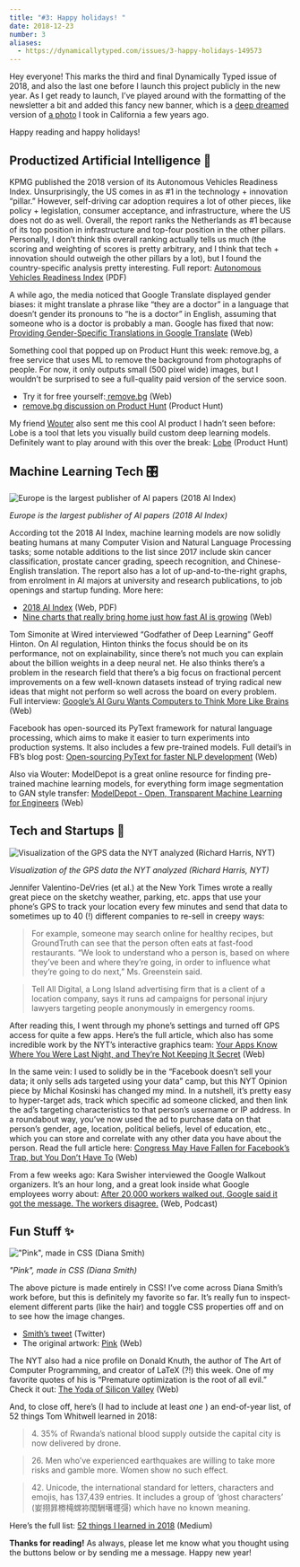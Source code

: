 ```yaml
---
title: "#3: Happy holidays! "
date: 2018-12-23
number: 3
aliases:
  - https://dynamicallytyped.com/issues/3-happy-holidays-149573
---
```


Hey everyone!
This marks the third and final Dynamically Typed issue of 2018, and also the last one before I launch this project publicly in the new year.
As I get ready to launch, I’ve played around with the formatting of the newsletter a bit and added this fancy new banner, which is a [deep dreamed](https://deepdreamgenerator.com/best?utm_campaign=Dynamically%20Typed&utm_medium=email&utm_source=Revue%20newsletter) version of [a photo](https://photos.app.goo.gl/cRtDAUtULxwDhYzy7?utm_campaign=Dynamically%20Typed&utm_medium=email&utm_source=Revue%20newsletter) I took in California a few years ago.

Happy reading and happy holidays!

## Productized Artificial Intelligence 🔌

KPMG published the 2018 version of its Autonomous Vehicles Readiness Index.
Unsurprisingly, the US comes in as #1 in the technology + innovation “pillar.” However, self-driving car adoption requires a lot of other pieces, like policy + legislation, consumer acceptance, and infrastructure, where the US does not do as well.
Overall, the report ranks the Netherlands as #1 because of its top position in infrastructure and top-four position in the other pillars.
Personally, I don’t think this overall ranking actually tells us much (the scoring and weighting of scores is pretty arbitrary, and I think that tech + innovation should outweigh the other pillars by a lot), but I found the country-specific analysis pretty interesting.
Full report: [Autonomous Vehicles Readiness Index](https://assets.kpmg.com/content/dam/kpmg/xx/pdf/2018/01/avri.pdf?utm_campaign=Dynamically%20Typed&utm_medium=email&utm_source=Revue%20newsletter) (PDF)

A while ago, the media noticed that Google Translate displayed gender biases: it might translate a phrase like “they are a doctor” in a language that doesn’t gender its pronouns to “he is a doctor” in English, assuming that someone who is a doctor is probably a man.
Google has fixed that now: [Providing Gender-Specific Translations in Google Translate](http://ai.googleblog.com/2018/12/providing-gender-specific-translations.html?utm_campaign=Dynamically%20Typed&utm_medium=email&utm_source=Revue%20newsletter) (Web)

Something cool that popped up on Product Hunt this week: remove.bg, a free service that uses ML to remove the background from photographs of people.
For now, it only outputs small (500 pixel wide) images, but I wouldn’t be surprised to see a full-quality paid version of the service soon.

* Try it for free yourself:[ remove.bg](https://www.remove.bg/?utm_campaign=Dynamically%20Typed&utm_medium=email&utm_source=Revue%20newsletter) (Web)
* [remove.bg discussion on Product Hunt](https://www.producthunt.com/posts/remove-bg?utm_campaign=Dynamically%20Typed&utm_medium=email&utm_source=Revue%20newsletter) (Product Hunt)

My friend [Wouter](https://twitter.com/wouterraateland?utm_campaign=Dynamically%20Typed&utm_medium=email&utm_source=Revue%20newsletter) also sent me this cool AI product I hadn’t seen before: Lobe is a tool that lets you visually build custom deep learning models.
Definitely want to play around with this over the break: [Lobe](https://www.producthunt.com/posts/lobe?utm_campaign=Dynamically%20Typed&utm_medium=email&utm_source=Revue%20newsletter) (Product Hunt)

## Machine Learning Tech 🎛

![Europe is the largest publisher of AI papers (2018 AI Index)](https://s3.amazonaws.com/revue/items/images/004/006/436/mail/Screenshot_2018-12-21_at_15.15.43.png?1545405365)

_Europe is the largest publisher of AI papers (2018 AI Index)_

According tot the 2018 AI Index, machine learning models are now solidly beating humans at many Computer Vision and Natural Language Processing tasks; some notable additions to the list since 2017 include skin cancer classification, prostate cancer grading, speech recognition, and Chinese-English translation.
The report also has a lot of up-and-to-the-right graphs, from enrolment in AI majors at university and research publications, to job openings and startup funding.
More here:

* [2018 AI Index](http://aiindex.org/?utm_campaign=Dynamically%20Typed&utm_medium=email&utm_source=Revue%20newsletter) (Web, PDF)
* [Nine charts that really bring home just how fast AI is growing](https://www.technologyreview.com/s/612582/data-that-illuminates-the-ai-boom/?utm_campaign=Dynamically%20Typed&utm_medium=email&utm_source=Revue%20newsletter) (Web)

Tom Simonite at Wired interviewed “Godfather of Deep Learning” Geoff Hinton.
On AI regulation, Hinton thinks the focus should be on its performance, not on explainability, since there’s not much you can explain about the billion weights in a deep neural net.
He also thinks there’s a problem in the research field that there’s a big focus on fractional percent improvements on a few well-known datasets instead of trying radical new ideas that might not perform so well across the board on every problem.
Full interview: [Google’s AI Guru Wants Computers to Think More Like Brains](https://www.wired.com/story/googles-ai-guru-computers-think-more-like-brains/?utm_campaign=Dynamically%20Typed&utm_medium=email&utm_source=Revue%20newsletter) (Web)

Facebook has open-sourced its PyText framework for natural language processing, which aims to make it easier to turn experiments into production systems.
It also includes a few pre-trained models.
Full detail’s in FB’s blog post: [Open-sourcing PyText for faster NLP development](https://code.fb.com/ai-research/pytext-open-source-nlp-framework/?utm_campaign=Dynamically%20Typed&utm_medium=email&utm_source=Revue%20newsletter) (Web)

Also via Wouter: ModelDepot is a great online resource for finding pre-trained machine learning models, for everything form image segmentation to GAN style transfer: [ModelDepot - Open, Transparent Machine Learning for Engineers](https://www.modeldepot.io/?utm_campaign=Dynamically%20Typed&utm_medium=email&utm_source=Revue%20newsletter) (Web)

## Tech and Startups 🚀

![Visualization of the GPS data the NYT analyzed (Richard Harris, NYT)](https://s3.amazonaws.com/revue/items/images/004/008/297/mail/Screenshot_2018-12-22_at_14.27.41.png?1545490516)

_Visualization of the GPS data the NYT analyzed (Richard Harris, NYT)_

Jennifer Valentino-DeVries (et al.) at the New York Times wrote a really great piece on the sketchy weather, parking, etc.
apps that use your phone’s GPS to track your location every few minutes and send that data to sometimes up to 40 (!) different companies to re-sell in creepy ways:

> For example, someone may search online for healthy recipes, but GroundTruth can see that the person often eats at fast-food restaurants.
> “We look to understand who a person is, based on where they’ve been and where they’re going, in order to influence what they’re going to do next,” Ms.
> Greenstein said.

> Tell All Digital, a Long Island advertising firm that is a client of a location company, says it runs ad campaigns for personal injury lawyers targeting people anonymously in emergency rooms.

After reading this, I went through my phone’s settings and turned off GPS access for quite a few apps.
Here’s the full article, which also has some incredible work by the NYT’s interactive graphics team: [Your Apps Know Where You Were Last Night, and They’re Not Keeping It Secret](https://www.nytimes.com/interactive/2018/12/10/business/location-data-privacy-apps.html?utm_campaign=Dynamically%20Typed&utm_medium=email&utm_source=Revue%20newsletter) (Web)

In the same vein: I used to solidly be in the “Facebook doesn’t sell your data; it only sells ads targeted using your data” camp, but this NYT Opinion piece by Michal Kosinski has changed my mind.
In a nutshell, it’s pretty easy to hyper-target ads, track which specific ad someone clicked, and then link the ad’s targeting characteristics to that person’s username or IP address.
In a roundabout way, you’ve now used the ad to purchase data on that person’s gender, age, location, political beliefs, level of education, etc., which you can store and correlate with any other data you have about the person.
Read the full article here: [Congress May Have Fallen for Facebook’s Trap, but You Don’t Have To](https://www.nytimes.com/2018/12/12/opinion/facebook-data-privacy-advertising.html?utm_campaign=Dynamically%20Typed&utm_medium=email&utm_source=Revue%20newsletter) (Web)

From a few weeks ago: Kara Swisher interviewed the Google Walkout organizers.
It’s an hour long, and a great look inside what Google employees worry about: [After 20,000 workers walked out, Google said it got the message.
The workers disagree.](https://art19.com/shows/recode-decode/episodes/db68185b-2ef6-4423-b28e-2cba4355163f?utm_campaign=Dynamically%20Typed&utm_medium=email&utm_source=Revue%20newsletter) (Web, Podcast)

## Fun Stuff ✨

!["Pink", made in CSS (Diana Smith)](https://s3.amazonaws.com/revue/items/images/004/008/299/mail/Screenshot_2018-12-22_at_14.56.50.png?1545490628)

_"Pink", made in CSS (Diana Smith)_

The above picture is made entirely in CSS!
I’ve come across Diana Smith’s work before, but this is definitely my favorite so far.
It’s really fun to inspect-element different parts (like the hair) and toggle CSS properties off and on to see how the image changes.

* [Smith’s tweet](https://twitter.com/cyanharlow/status/1071989185379131392?utm_campaign=Dynamically%20Typed&utm_medium=email&utm_source=Revue%20newsletter) (Twitter) 
* The original artwork: [Pink](http://diana-adrianne.com/purecss-pink/?utm_campaign=Dynamically%20Typed&utm_medium=email&utm_source=Revue%20newsletter) (Web)

The NYT also had a nice profile on Donald Knuth, the author of The Art of Computer Programming, and creator of LaTeX (?!) this week.
One of my favorite quotes of his is “Premature optimization is the root of all evil.” Check it out: [The Yoda of Silicon Valley](https://www.nytimes.com/2018/12/17/science/donald-knuth-computers-algorithms-programming.html?utm_campaign=Dynamically%20Typed&utm_medium=email&utm_source=Revue%20newsletter) (Web)

And, to close off, here’s (I had to include at least _one_ ) an end-of-year list, of 52 things Tom Whitwell learned in 2018:

> 4\.
> 35% of Rwanda’s national blood supply outside the capital city is now delivered by drone.

> 26\.
> Men who’ve experienced earthquakes are willing to take more risks and gamble more.
> Women show no such effect.

> 42\.
> Unicode, the international standard for letters, characters and emojis, has 137,439 entries.
> It includes a group of ‘ghost characters’ (妛挧暃椦槞蟐袮閠駲墸壥彁) which have no known meaning.

Here’s the full list: [52 things I learned in 2018](https://medium.com/fluxx-studio-notes/52-things-i-learned-in-2018-b07fc110d8e1?utm_campaign=Dynamically%20Typed&utm_medium=email&utm_source=Revue%20newsletter) (Medium)

**Thanks for reading!**
As always, please let me know what you thought using the buttons below or by sending me a message.
Happy new year!